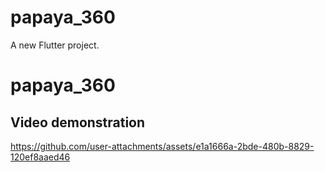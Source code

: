 # papaya_360

A new Flutter project.
# papaya_360

## Video demonstration

https://github.com/user-attachments/assets/e1a1666a-2bde-480b-8829-120ef8aaed46

